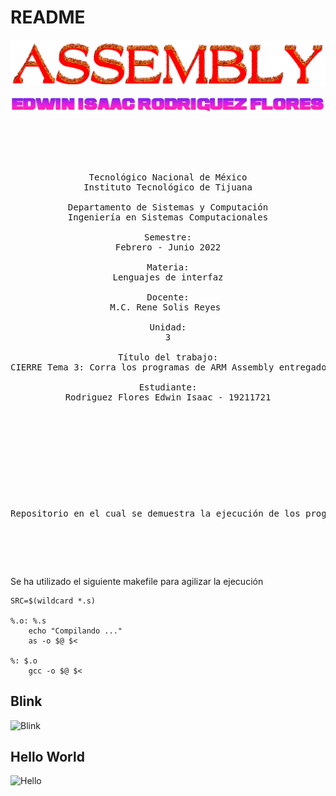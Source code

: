 # README

![Programas](imagen/ASSEMBLY.gif)

![Nombre](imagen/ISAAC.png)

<pre>

	<p align=center>

Tecnológico Nacional de México
Instituto Tecnológico de Tijuana

Departamento de Sistemas y Computación
Ingeniería en Sistemas Computacionales

Semestre:
Febrero - Junio 2022

Materia:
Lenguajes de interfaz

Docente:
M.C. Rene Solis Reyes 

Unidad:
3

Título del trabajo:
CIERRE Tema 3: Corra los programas de ARM Assembly entregados a su revisión.

Estudiante:
Rodriguez Flores Edwin Isaac - 19211721

	</p>

</pre>

<pre>

	<p align=left>

Repositorio en el cual se demuestra la ejecución de los programas ARM Assembly entregados a su revisión.

	</p>

</pre>

Se ha utilizado el siguiente makefile para agilizar la ejecución

```make
SRC=$(wildcard *.s)

%.o: %.s
    echo "Compilando ..."
    as -o $@ $<
    
%: $.o
    gcc -o $@ $<

```

## Blink

![Blink](imagen/blink.jpg)

## Hello World

![Hello](imagen/helloworld.png)
